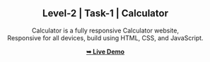 <div align="center">
   
  <br />

  <h2 align="center">Level-2 | Task-1 | Calculator</h2>

  Calculator is a fully responsive Calculator website, <br />Responsive for all devices, build using HTML, CSS, and JavaScript.

  <a href="https://mohitpandey0.github.io/Calculator.github.io/"><strong>➥ Live Demo</strong></a>

</div>

